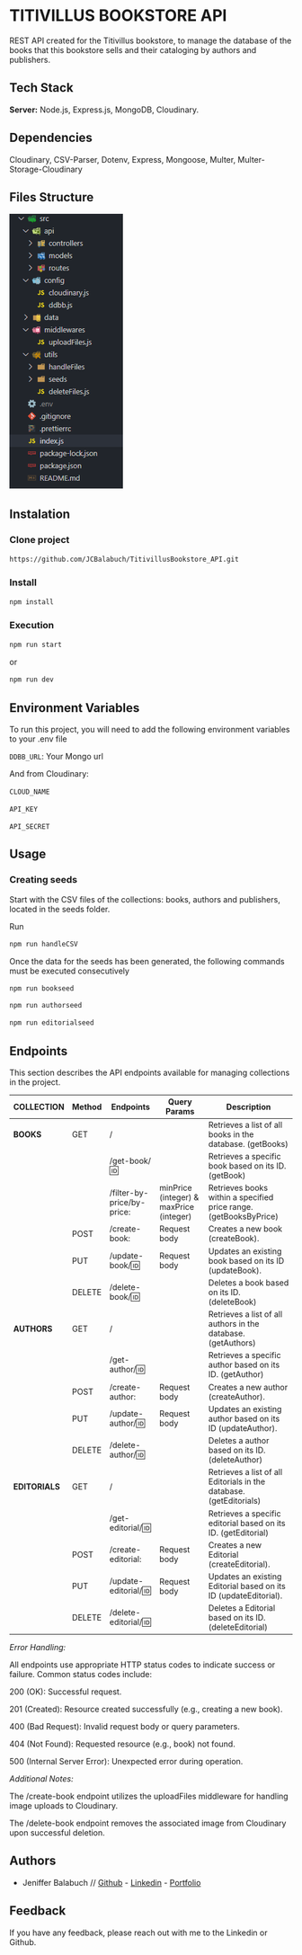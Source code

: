 # TITIVILLUS BOOKSTORE API

REST API created for the Titivillus bookstore, to manage the database of the books that this bookstore sells and their cataloging by authors and publishers.

## Tech Stack

**Server:** Node.js, Express.js, MongoDB, Cloudinary.

## Dependencies

Cloudinary, CSV-Parser, Dotenv, Express, Mongoose, Multer, Multer-Storage-Cloudinary

## Files Structure

<img src='images\1.Files_Structure.png' alt='Files Structure'/>

## Instalation

### Clone project

```bash
https://github.com/JCBalabuch/TitivillusBookstore_API.git
```

### Install

```bash
npm install
```

### Execution

```bash
npm run start
```

or

```bash
npm run dev
```

## Environment Variables

To run this project, you will need to add the following environment variables to your .env file

`DDBB_URL`: Your Mongo url

And from Cloudinary:

`CLOUD_NAME`

`API_KEY`

`API_SECRET`

## Usage

### Creating seeds

Start with the CSV files of the collections: books, authors and publishers, located in the seeds folder.

Run

```bash
npm run handleCSV
```

Once the data for the seeds has been generated, the following commands must be executed consecutively

```bash
npm run bookseed
```

```bash
npm run authorseed
```

```bash
npm run editorialseed
```

## Endpoints

This section describes the API endpoints available for managing collections in the project.

| COLLECTION     | Method | Endpoints                  | Query Params                            | Description                                                         |
| -------------- | ------ | -------------------------- | --------------------------------------- | ------------------------------------------------------------------- |
| **BOOKS**      | GET    | /                          |                                         | Retrieves a list of all books in the database. (getBooks)           |
|                |        | /get-book/:id:             |                                         | Retrieves a specific book based on its ID. (getBook)                |
|                |        | /filter-by-price/by-price: | minPrice (integer) & maxPrice (integer) | Retrieves books within a specified price range. (getBooksByPrice)   |
|                | POST   | /create-book:              | Request body                            | Creates a new book (createBook).                                    |
|                | PUT    | /update-book/:id:          | Request body                            | Updates an existing book based on its ID (updateBook).              |
|                | DELETE | /delete-book/:id:          |                                         | Deletes a book based on its ID. (deleteBook)                        |
| **AUTHORS**    | GET    | /                          |                                         | Retrieves a list of all authors in the database. (getAuthors)       |
|                |        | /get-author/:id:           |                                         | Retrieves a specific author based on its ID. (getAuthor)            |
|                | POST   | /create-author:            | Request body                            | Creates a new author (createAuthor).                                |
|                | PUT    | /update-author/:id:        | Request body                            | Updates an existing author based on its ID (updateAuthor).          |
|                | DELETE | /delete-author/:id:        |                                         | Deletes a author based on its ID. (deleteAuthor)                    |
| **EDITORIALS** | GET    | /                          |                                         | Retrieves a list of all Editorials in the database. (getEditorials) |
|                |        | /get-editorial/:id:        |                                         | Retrieves a specific editorial based on its ID. (getEditorial)      |
|                | POST   | /create-editorial:         | Request body                            | Creates a new Editorial (createEditorial).                          |
|                | PUT    | /update-editorial/:id:     | Request body                            | Updates an existing Editorial based on its ID (updateEditorial).    |
|                | DELETE | /delete-editorial/:id:     |                                         | Deletes a Editorial based on its ID. (deleteEditorial)              |

_Error Handling:_

All endpoints use appropriate HTTP status codes to indicate success or failure. Common status codes include:

200 (OK): Successful request.

201 (Created): Resource created successfully (e.g., creating a new book).

400 (Bad Request): Invalid request body or query parameters.

404 (Not Found): Requested resource (e.g., book) not found.

500 (Internal Server Error): Unexpected error during operation.

_Additional Notes:_

The /create-book endpoint utilizes the uploadFiles middleware for handling image uploads to Cloudinary.

The /delete-book endpoint removes the associated image from Cloudinary upon successful deletion.

## Authors

- Jeniffer Balabuch // [Github](https://www.github.com/JCBalabuch) - [Linkedin](https://www.linkedin.com/in/jenifferbalabuch/) - [Portfolio](https://portfoliojcbs.netlify.app/)

## Feedback

If you have any feedback, please reach out with me to the Linkedin or Github.
